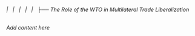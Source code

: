 ###### |   |   |   |   |   ├── The Role of the WTO in Multilateral Trade Liberalization

*Add content here*